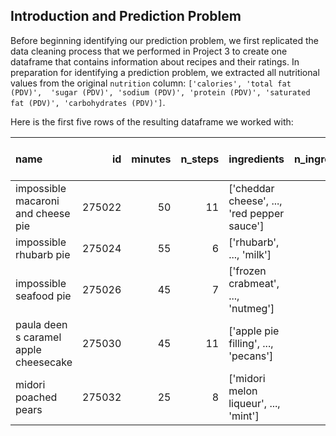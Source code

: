 ## Introduction and Prediction Problem
Before beginning identifying our prediction problem, we first replicated the data cleaning 
process that we performed in Project 3 to create one dataframe that contains information about 
recipes and their ratings. In preparation for identifying a prediction problem, we extracted 
all nutritional values from the original `nutrition` column: `['calories', 'total fat (PDV)', 
'sugar (PDV)', 'sodium (PDV)', 'protein (PDV)', 'saturated fat (PDV)', 'carbohydrates (PDV)']`. 

Here is the first five rows of the resulting dataframe we worked with:

| name                                  |     id |   minutes |   n_steps | ingredients                                                                                                                            |   n_ingredients |   average_rating |   calories |   total fat (PDV) |   sugar (PDV) |   sodium (PDV) |   protein (PDV) |   saturated fat (PDV) |   carbohydrates (PDV) |
|:--------------------------------------|-------:|----------:|----------:|:---------------------------------------------------------------------------------------------------------------------------------------|----------------:|-----------------:|-----------:|------------------:|--------------:|---------------:|----------------:|----------------------:|----------------------:|
| impossible macaroni and cheese pie    | 275022 |        50 |        11 | ['cheddar cheese', ..., 'red pepper sauce']                                                 |               7 |                3 |      386.1 |                34 |             7 |             24 |              41 |                    62 |                     8 |
| impossible rhubarb pie                | 275024 |        55 |         6 | ['rhubarb', ..., 'milk']                                                          |               8 |                3 |      377.1 |                18 |           208 |             13 |              13 |                    30 |                    20 |
| impossible seafood pie                | 275026 |        45 |         7 | ['frozen crabmeat', ..., 'nutmeg']                     |               9 |                3 |      326.6 |                30 |            12 |             27 |              37 |                    51 |                     5 |
| paula deen s caramel apple cheesecake | 275030 |        45 |        11 | ['apple pie filling', ..., 'pecans'] |               9 |                5 |      577.7 |                53 |           149 |             19 |              14 |                    67 |                    21 |
| midori poached pears                  | 275032 |        25 |         8 | ['midori melon liqueur', ..., 'mint']        |               9 |                5 |      386.9 |                 0 |           347 |              0 |               1 |                     0 |                    33 |

